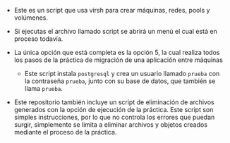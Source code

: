 * Este es un script que usa virsh para crear máquinas, redes, pools y volúmenes.

* Si ejecutas el archivo llamado script se abrirá un menú el cual está en proceso todavía.

* La única opción que está completa es la opción 5, la cual realiza todos los pasos de la práctica de migración de una aplicación entre máquinas

	* Este script instala `postgresql` y crea un usuario llamado `prueba` con la contraseña `prueba`, junto con su base de datos, que también se llama `prueba`.

* Este repositorio también incluye un script de eliminación de archivos generados con la opción de ejecución de la práctica. Este script son simples instrucciones, por lo que no controla los errores que puedan surgir, simplemente se limita a eliminar archivos y objetos creados mediante el proceso de la práctica.
